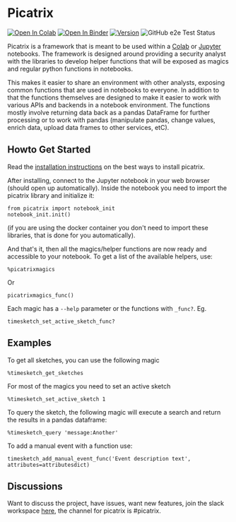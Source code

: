 # Picatrix

[![Open In Colab](https://colab.research.google.com/assets/colab-badge.svg)](https://colab.research.google.com/github/google/picatrix/blob/main/notebooks/Quick_Primer_on_Colab_Jupyter.ipynb)
[![Open In Binder](https://mybinder.org/badge_logo.svg)](https://mybinder.org/v2/gh/google/picatrix.git/main?filepath=notebooks%2F)
[![Version](https://img.shields.io/pypi/v/picatrix.svg)](https://pypi.python.org/pypi/picatrix)
![GitHub e2e Test Status](https://img.shields.io/github/workflow/status/google/picatrix/picatrix-end-to-end)

Picatrix is a framework that is meant to be used within a [Colab](https://colab.research.google.com) or
[Jupyter](https://jupyter.org/) notebooks. The framework is designed around
providing a security analyst with the libraries to develop helper functions
that will be exposed as magics and regular python functions in notebooks.

This makes it easier to share an environment with other analysts, exposing
common functions that are used in notebooks to everyone. In addition to that
the functions themselves are designed to make it easier to work with various
APIs and backends in a notebook environment. The functions mostly involve
returning data back as a pandas DataFrame for further processing or to work
with pandas (manipulate pandas, change values, enrich data, upload data frames
to other services, etC).

## Howto Get Started

Read the [installation instructions](docs/Installation.md) on the best ways
to install picatrix.

After installing, connect to the Jupyter notebook in your web browser (should open
up automatically). Inside the notebook you need to import the picatrix library
and initialize it:

```
from picatrix import notebook_init
notebook_init.init()
```

(if you are using the docker container you don't need to import these libraries,
that is done for you automatically).

And that's it, then all the magics/helper functions are now ready and accessible
to your notebook. To get a list of the available helpers, use:

```
%picatrixmagics
```

Or

```
picatrixmagics_func()
```

Each magic has a `--help` parameter or the functions with `_func?`. Eg.

```
timesketch_set_active_sketch_func?
```

## Examples

To get all sketches, you can use the following magic

```
%timesketch_get_sketches
```

For most of the magics you need to set an active sketch

```
%timesketch_set_active_sketch 1
```

To query the sketch, the following magic will execute a search and return the results in a pandas dataframe:

```
%timesketch_query 'message:Another'
```

To add a manual event with a function use:

```
timesketch_add_manual_event_func('Event description text', attributes=attributesdict)
```

## Discussions

Want to discuss the project, have issues, want new features, join the slack
workspace [here](http://join-open-source-dfir-slack.herokuapp.com/), the
channel for picatrix is #picatrix.
